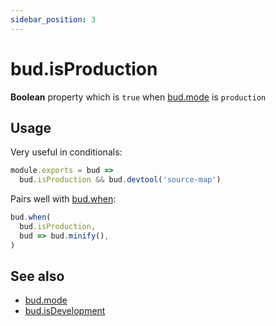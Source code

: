 ```yaml
---
sidebar_position: 3
---
```


# bud.isProduction

**Boolean** property which is `true` when [bud.mode](/docs/bud.mode/index) is `production`

## Usage

Very useful in conditionals:

```js title='bud.config.js'
module.exports = bud => 
  bud.isProduction && bud.devtool('source-map')
```

Pairs well with [bud.when](/docs/bud.when):

```js {2} title='bud.config.js'
bud.when(
  bud.isProduction, 
  bud => bud.minify(),
)
```

## See also

- [bud.mode](/docs/bud.mode/index)
- [bud.isDevelopment](/docs/bud.mode/bud.isDevelopment)
